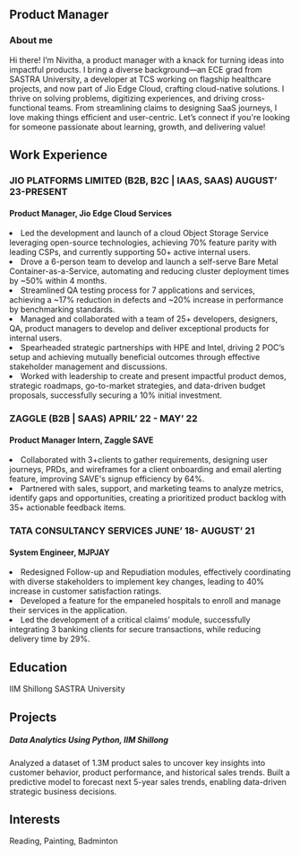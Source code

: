 ## Product Manager
### About me
Hi there! I’m Nivitha, a product manager with a knack for turning ideas into impactful products. I bring a diverse background—an ECE grad from SASTRA University, a developer at TCS working on flagship healthcare projects, and now part of Jio Edge Cloud, crafting cloud-native solutions.
I thrive on solving problems, digitizing experiences, and driving cross-functional teams. From streamlining claims to designing SaaS journeys, I love making things efficient and user-centric. Let’s connect if you're looking for someone passionate about learning, growth, and delivering value!
 
## Work Experience
### JIO PLATFORMS LIMITED (B2B, B2C | IAAS, SAAS)                                                                                    AUGUST’ 23-PRESENT
#### Product Manager, Jio Edge Cloud Services	
<li>Led the development and launch of a cloud Object Storage Service leveraging open-source technologies, achieving 70% feature parity with leading CSPs, and currently supporting 50+ active internal users.</li>
<li>Drove a 6-person team to develop and launch a self-serve Bare Metal Container-as-a-Service, automating and reducing cluster deployment times by ~50% within 4 months.</li>
<li>Streamlined QA testing process for 7 applications and services, achieving a ~17% reduction in defects and ~20% increase in performance by benchmarking standards.</li>
<li>Managed and collaborated with a team of 25+ developers, designers, QA, product managers to develop and deliver exceptional products for internal users.</li>
<li>Spearheaded strategic partnerships with HPE and Intel, driving 2 POC’s setup and achieving mutually beneficial outcomes through effective stakeholder management and discussions.</li>
<li>Worked with leadership to create and present impactful product demos, strategic roadmaps, go-to-market strategies, and data-driven budget proposals, successfully securing a 10% initial investment.</li>

### ZAGGLE (B2B | SAAS)                                                                                                                              APRIL’ 22 - MAY’ 22
#### Product Manager Intern, Zaggle SAVE
<li>Collaborated with 3+clients to gather requirements, designing user journeys, PRDs, and wireframes for a client onboarding and email alerting feature, improving SAVE's signup efficiency by 64%.</li>
<li>Partnered with sales, support, and marketing teams to analyze metrics, identify gaps and opportunities, creating a prioritized product backlog with 35+ actionable feedback items.</li>

### TATA CONSULTANCY SERVICES                                                                                                       JUNE’ 18- AUGUST’ 21
#### System Engineer, MJPJAY
<li>Redesigned Follow-up and Repudiation modules, effectively coordinating with diverse stakeholders to implement key changes, leading to 40% increase in customer satisfaction ratings.</li>
<li>Developed a feature for the empaneled hospitals to enroll and manage their services in the application.</li>
<li>Led the development of a critical claims’ module, successfully integrating 3 banking clients for secure transactions, while reducing delivery time by 29%.</li>


## Education
IIM Shillong
SASTRA University

## Projects
##### Data Analytics Using Python, IIM Shillong

Analyzed a dataset of 1.3M product sales to uncover key insights into customer behavior, product performance, and historical sales trends. Built a predictive model to forecast next 5-year sales trends, enabling data-driven strategic business decisions.



## Interests
Reading, Painting, Badminton

